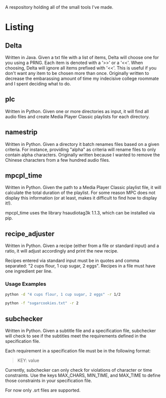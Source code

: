 A respository holding all of the small tools I've made.

Listing
=========

Delta
-------
Written in Java. Given a txt file with a list of items, Delta will
choose one for you using a PRNG. Each item is denoted with a '>>' or a
'<<'. When choosing, Delta will ignore all items prefixed with
'<<'. This is useful if you don't want any item to be chosen more than
once. Originally written to decrease the embarassing amount of time my
indecisive college roommate and I spent deciding what to do.

plc
---
Written in Python. Given one or more directories as input, it will
find all audio files and create Media Player Classic playlists for
each directory.

namestrip
---------
Written in Python. Given a directory it batch renames files based on a
given criteria. For instance, providing "alpha" as criteria will
rename files to only contain alpha characters.  Originally written
because I wanted to remove the Chinese characters from a few hundred
audio files.

mpcpl_time
----------
Written in Python. Given the path to a Media Player Classic playlist
file, it will calculate the total duration of the playlist. For some
reason MPC does not display this information (or at least, makes it
difficult to find how to display it!).

mpcpl_time uses the library hsaudiotag3k 1.1.3, which can be installed via pip.

recipe_adjuster
---------------
Written in Python. Given a recipe (either from a file or standard
input) and a ratio, it will adjust accordingly and print the new recipe.

Recipes entered via standard input must be in quotes and comma
separated: "2 cups flour, 1 cup sugar, 2 eggs". Recipes in a file must
have one ingredient per line.

### Usage Examples
```sh
python -d "4 cups flour, 1 cup sugar, 2 eggs" -r 1/2
```

```sh
python -f "sugarcookies.txt" -r 2
```

subchecker
----------
Written in Python. Given a subtitle file and a specification file,
subchecker will check to see if the subtitles meet the requirements
defined in the specification file.

Each requirement in a specification file must be in the following format:
> KEY: value

Currently, subchecker can only check for violations of character or
time constraints. Use the keys MAX_CHARS, MIN_TIME, and MAX_TIME to
define those constraints in your specification file.

For now only .srt files are supported.
